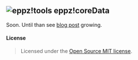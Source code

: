 ## ![eppz!tools](http://www.eppz.eu/beacons/eppz.png) eppz!coreData
Soon. Until than see [blog post](http://eppz.eu/blog/simple-core-data-sample-code/) growing.

#### License
> Licensed under the [Open Source MIT license](http://en.wikipedia.org/wiki/MIT_License).
